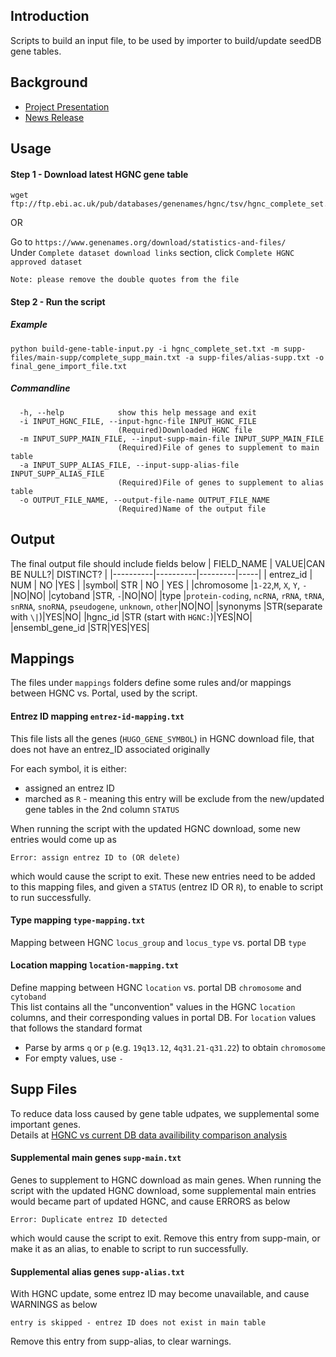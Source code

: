 
## Introduction
Scripts to build an input file, to be used by importer to build/update seedDB gene tables.  

## Background
- [Project Presentation](https://rb.gy/4rvgf9) 
- [News Release](https://rb.gy/njmzom)

## Usage

#### Step 1 - Download latest HGNC gene table

```
wget ftp://ftp.ebi.ac.uk/pub/databases/genenames/hgnc/tsv/hgnc_complete_set.txt
```

OR

Go to `https://www.genenames.org/download/statistics-and-files/`  
Under `Complete dataset download links` section, click `Complete HGNC approved dataset`  

```Note: please remove the double quotes from the file```

#### Step 2 - Run the script

##### Example
```
python build-gene-table-input.py -i hgnc_complete_set.txt -m supp-files/main-supp/complete_supp_main.txt -a supp-files/alias-supp.txt -o final_gene_import_file.txt
```
##### Commandline
```
  -h, --help            show this help message and exit
  -i INPUT_HGNC_FILE, --input-hgnc-file INPUT_HGNC_FILE
                        (Required)Downloaded HGNC file
  -m INPUT_SUPP_MAIN_FILE, --input-supp-main-file INPUT_SUPP_MAIN_FILE
                        (Required)File of genes to supplement to main table
  -a INPUT_SUPP_ALIAS_FILE, --input-supp-alias-file INPUT_SUPP_ALIAS_FILE
                        (Required)File of genes to supplement to alias table
  -o OUTPUT_FILE_NAME, --output-file-name OUTPUT_FILE_NAME
                        (Required)Name of the output file
```

## Output

The final output file should include fields below
| FIELD_NAME | VALUE|CAN BE NULL?| DISTINCT? |
|----------|----------|---------|-----|
| entrez_id | NUM | NO |YES |
|symbol| STR | NO | YES |
|chromosome |`1-22`,`M`, `X`, `Y`, `-`|NO|NO|
|cytoband |STR, `-`|NO|NO|
|type |`protein-coding`, `ncRNA`, `rRNA`, `tRNA`, `snRNA`, `snoRNA`, `pseudogene`, `unknown`, `other`|NO|NO|
|synonyms |STR(separate with `\|`)|YES|NO|
|hgnc_id |STR (start with `HGNC:`)|YES|NO|
|ensembl_gene_id |STR|YES|YES|

## Mappings
The files under `mappings` folders define some rules and/or mappings between HGNC vs. Portal, used by the script. 

#### Entrez ID mapping `entrez-id-mapping.txt`

This file lists all the genes (`HUGO_GENE_SYMBOL`) in HGNC download file, that does not have an entrez_ID associated originally

For each symbol, it is either:
- assigned an entrez ID
- marched as `R` - meaning this entry will be exclude from the new/updated gene tables
in the 2nd column `STATUS`

When running the script with the updated HGNC download, some new entries would come up as 
```
Error: assign entrez ID to (OR delete)
```
which would cause the script to exit. 
These new entries need to be added to this mapping files, and given a `STATUS` (entrez ID OR `R`),
to enable to script to run successfully. 

#### Type mapping `type-mapping.txt`
Mapping between HGNC `locus_group` and `locus_type` vs. portal DB `type`

#### Location mapping `location-mapping.txt`
Define mapping between HGNC `location` vs. portal DB `chromosome` and `cytoband`  
This list contains all the "unconvention" values in the HGNC `location` columns, and their corresponding values in portal DB. 
For `location` values that follows the standard format 
- Parse by arms `q` or `p` (e.g. `19q13.12`, `4q31.21-q31.22`) to obtain `chromosome`
- For empty values, use `-`

## Supp Files
To reduce data loss caused by gene table udpates, we supplemental some important genes.  
Details at [HGNC vs current DB data availibility comparison analysis](https://rb.gy/rbfdnl)

#### Supplemental main genes `supp-main.txt`
Genes to supplement to HGNC download as main genes.
When running the script with the updated HGNC download, some supplemental main entries would became part of updated HGNC, 
and cause ERRORS as below 
```
Error: Duplicate entrez ID detected
```
which would cause the script to exit. 
Remove this entry from supp-main, or make it as an alias, to enable to script to run successfully. 

#### Supplemental alias genes `supp-alias.txt`
With HGNC update, some entrez ID may become unavailable, and cause WARNINGS as below
```
entry is skipped - entrez ID does not exist in main table
```
Remove this entry from supp-alias, to clear warnings.
